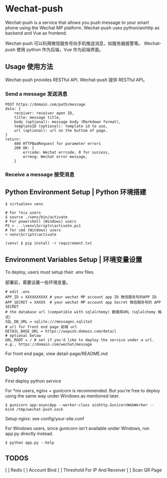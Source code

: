 # Wechat-push

Wechat-push is a service that allows you push message to your smart phone using the Wechat MP platform.
Wechat-push uses python/aiohttp as backend and Vue as frontend.

Wechat-push 可以利用微信服务号向手机推送消息，如服务器报警等。
Wechat-push 使用 python 作为后端，Vue 作为前端界面。

## Usage 使用方法

Wechat-push provides RESTful API. Wechat-push 提供 RESTful API。

### Send a message 发送消息
```
POST https://domain.com/path/message
data: {
    receiver: receiver open ID,
    title: message title,
    body (optional): message body (Markdown format),
    templateID (optional): template id to use,
    url (optional): url on the buttom of page. 
}
return:
    400 HTTPBadRequest for parameter errors
    200 OK: {
        errcode: Wechat errcode, 0 for success,
        errmsg: Wechat error message,
    }
```

### Receive a message 接受消息


## Python Environment Setup | Python 环境搭建
```
$ virtualenv venv

# For *nix users 
$ source ./venv/bin/activate
# For powershell (Windows) users
PS > . .\venv\Scripts\activate.ps1
# for cmd (Windows) users
> venv\Scripts\activate

(venv) $ pip install -r requirement.txt
```

## Environment Variables Setup | 环境变量设置
To deploy, users must setup their .env files.

部署前，需要设置一些环境变量。

```
# edit .env
APP_ID = XXXXXXXXXX # your wechat MP account app ID 微信服务号的APP ID
APP_SECRET = XXXXX  # your wechat MP account app Secret 微信服务号的 APP SECRET
# the database url (compatible with sqlalchemy) 数据库URL（sqlalchemy 格式）
SQL_DB_URL = sqlite:///messages.sqlite3
# url for front end page 前端 url
DETAIL_BASE_URL = https://wxpush.domain.com/detail
# optional below
URL_ROOT = / # set if you'd like to deploy the service under a url. e.g., https://domain.com/wechat/message
```

For front end page, view detail-page/README.md

## Deploy
First deploy python service

For *nix users, nginx + gunicorn is recommended. But you're free to deploy using the same way under Windows as mentioned later.
```
$ gunicorn app:asyncApp --worker-class aiohttp.GunicornWebWorker --bind /tmp/wechat-push.sock
```

Setup nginx: see config/your-site.conf

For Windows users, since gunicorn isn't available under Windows, run app.py directly instead.
```
$ python app.py --help
```

## TODOS

[ ] Redis
[ ] Account Bind
[ ] Threshold For IP And Receiver
[ ] Scan QR Page
